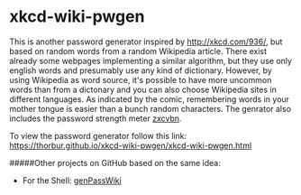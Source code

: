 xkcd-wiki-pwgen
===============

This is another password generator inspired by http://xkcd.com/936/, but based on random words from a random Wikipedia article. 
There exist already some webpages implementing a similar algorithm, but they use only english words and presumably use any kind of dictionary. 
However, by using Wikipedia as word source, it's possible to have more uncommon words than from a dictonary and you can also choose Wikipedia sites in different languages. As indicated by the comic, remembering words in your mother tongue is easier than a bunch random characters.
The genrator also includes the password strength meter [zxcvbn](https://github.com/dropbox/zxcvbn).

To view the password generator follow this link:  
https://thorbur.github.io/xkcd-wiki-pwgen/xkcd-wiki-pwgen.html
  
  
  
#####Other projects on GitHub based on the same idea: 
* For the Shell: [genPassWiki](https://github.com/RobertZenz/Bivalvia/blob/master/Tools/genPassWiki.sh) 